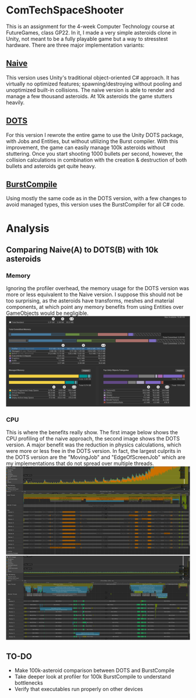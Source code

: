 # ComTechSpaceShooter

This is an assignment for the 4-week Computer Technology course at FutureGames, class GP22.
In it, I made a very simple asteroids clone in Unity, not meant to be a fully playable game but a way to stresstest hardware.
There are three major implementation variants:

## [Naive](https://github.com/AntonHedlundFG/ComTechSpaceShooter/releases/tag/NaiveState)
This version uses Unity's traditional object-oriented C# approach. It has virtually no optimized features; spawning/destroying without pooling and unoptimized built-in collisions.
The naive version is able to render and manage a few thousand asteroids. At 10k asteroids the game stutters heavily.

## [DOTS](https://github.com/AntonHedlundFG/ComTechSpaceShooter/releases/tag/Full-DOTS-Version)
For this version I rewrote the entire game to use the Unity DOTS package, with Jobs and Entities, but without utilizing the Burst compiler. 
With this improvement, the game can easily manage 100k asteroids without stuttering. Once you start shooting 1000 bullets per second, however, the collision calculations in combination with the creation & destruction of both bullets and asteroids get quite heavy.

## [BurstCompile](https://github.com/AntonHedlundFG/ComTechSpaceShooter/releases/tag/BurstCompile-Everything)
Using mostly the same code as in the DOTS version, with a few changes to avoid managed types, this version uses the BurstCompiler for all C# code.

# Analysis

## Comparing Naive(A) to DOTS(B) with 10k asteroids
### Memory
Ignoring the profiler overhead, the memory usage for the DOTS version was more or less equivalent to the Naive version. I suppose this should not be too surprising, as the asteroids have transforms, meshes and material components, at which point any memory benefits from using Entities over GameObjects would be negligible.
![MemoryProfiler, Naive(A) vs DOTS(B)](/Screenshots/MemoryComparisons/Naive10kVSDOTS10k.png)
### CPU
This is where the benefits really show. The first image below shows the CPU profiling of the naive approach, the second image shows the DOTS version. A major benefit was the reduction in physics calculations, which were more or less free in the DOTS version. In fact, the largest culprits in the DOTS version are the "MovingJob" and "EdgeOfScreenJob" which are my implementations that do not spread over multiple threads.
![Profiler, Naive 10k asteroids](/Screenshots/Profiler/Naive10k.png)
![Profiler, DOTS 10k asteroids](/Screenshots/Profiler/Dots10k.png)

## TO-DO

- Make 100k-asteroid comparison between DOTS and BurstCompile
- Take deeper look at profiler for 100k BurstCompile to understand bottlenecks
- Verify that executables run properly on other devices
